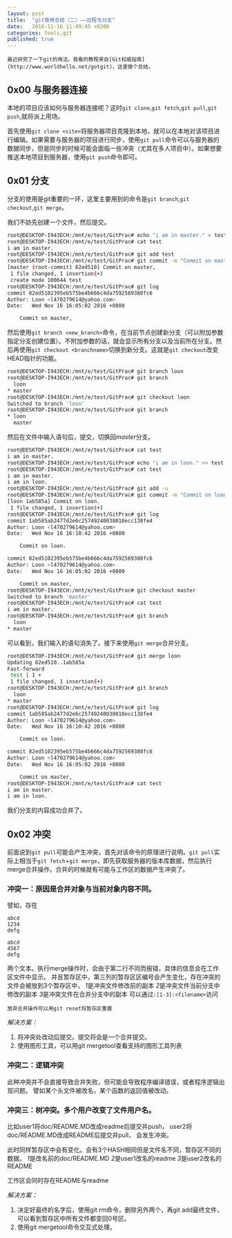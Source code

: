 ```yaml
---
layout: post
title:  "git使用总结（二）——远程与分支"
date:   2016-11-16 11:49:45 +0200
categories: tools,git
published: true
---
```

	最近研究了一下git的用法。我看的教程来自[Git权威指南](http://www.worldhello.net/gotgit)，这里做个总结。

## 0x00 与服务器连接

本地的项目应该如何与服务器连接呢？这时`git clone`,`git fetch`,`git pull`,`git push`,就将派上用场。

首先使用`git clone <site>`将服务器项目克隆到本地，就可以在本地对该项目进行编辑。如果需要与服务器的项目进行同步，使用`git pull`命令可以与服务器的数据同步，但是同步的时候可能会面临一些冲突（尤其在多人项目中）。如果想要推送本地项目到服务器，使用`git push`命令即可。

## 0x01 分支

分支的使用是git重要的一环，这里主要用到的命令是`git branch`,`git checkout`,`git merge`。

我们不妨先创建一个文件，然后提交。

``` bash
root@DESKTOP-I943ECH:/mnt/e/test/GitPrac# echo "i am in master." > test
root@DESKTOP-I943ECH:/mnt/e/test/GitPrac# cat test
i am in master.
root@DESKTOP-I943ECH:/mnt/e/test/GitPrac# git add test
root@DESKTOP-I943ECH:/mnt/e/test/GitPrac# git commit -m "Commit on master,"
[master (root-commit) 82ed510] Commit on master,
 1 file changed, 1 insertion(+)
 create mode 100644 test
root@DESKTOP-I943ECH:/mnt/e/test/GitPrac# git log
commit 82ed5102395eb575be4b666c4da7592569380fc6
Author: Loon <l470279614@yahoo.com>
Date:   Wed Nov 16 16:05:02 2016 +0800

    Commit on master,
```

然后使用`git branch <new_branch>`命令，在当前节点创建新分支（可以附加参数指定分支创建位置）。不附加参数的话，就会显示所有分支以及当前所在分支。然后再使用`git checkout <branchname>`切换到新分支。这就是`git checkout`改变HEAD指针的功能。

``` bash
root@DESKTOP-I943ECH:/mnt/e/test/GitPrac# git branch loon
root@DESKTOP-I943ECH:/mnt/e/test/GitPrac# git branch
  loon
* master
root@DESKTOP-I943ECH:/mnt/e/test/GitPrac# git checkout loon
Switched to branch 'loon'
root@DESKTOP-I943ECH:/mnt/e/test/GitPrac# git branch
* loon
  master
```

然后在文件中输入语句后，提交，切换回*master*分支。

``` bash
root@DESKTOP-I943ECH:/mnt/e/test/GitPrac# cat test
i am in master.
root@DESKTOP-I943ECH:/mnt/e/test/GitPrac# echo "i am in loon." >> test
root@DESKTOP-I943ECH:/mnt/e/test/GitPrac# cat test
i am in master.
i am in loon.
root@DESKTOP-I943ECH:/mnt/e/test/GitPrac# git add -u
root@DESKTOP-I943ECH:/mnt/e/test/GitPrac# git commit -m "Commit on loon."
[loon 1ab585a] Commit on loon.
 1 file changed, 1 insertion(+)
root@DESKTOP-I943ECH:/mnt/e/test/GitPrac# git log
commit 1ab585ab2477d2e6c25749240038018ecc138fe4
Author: Loon <l470279614@yahoo.com>
Date:   Wed Nov 16 16:10:42 2016 +0800

    Commit on loon.

commit 82ed5102395eb575be4b666c4da7592569380fc6
Author: Loon <l470279614@yahoo.com>
Date:   Wed Nov 16 16:05:02 2016 +0800

    Commit on master,
root@DESKTOP-I943ECH:/mnt/e/test/GitPrac# git checkout master
Switched to branch 'master'
root@DESKTOP-I943ECH:/mnt/e/test/GitPrac# cat test
i am in master.
root@DESKTOP-I943ECH:/mnt/e/test/GitPrac# git branch
  loon
* master
```

可以看到，我们输入的语句消失了。接下来使用`git merge`合并分支。

``` bash
root@DESKTOP-I943ECH:/mnt/e/test/GitPrac# git merge loon
Updating 82ed510..1ab585a
Fast-forward
 test | 1 +
 1 file changed, 1 insertion(+)
root@DESKTOP-I943ECH:/mnt/e/test/GitPrac# git branch
  loon
* master
root@DESKTOP-I943ECH:/mnt/e/test/GitPrac# git log
commit 1ab585ab2477d2e6c25749240038018ecc138fe4
Author: Loon <l470279614@yahoo.com>
Date:   Wed Nov 16 16:10:42 2016 +0800

    Commit on loon.

commit 82ed5102395eb575be4b666c4da7592569380fc6
Author: Loon <l470279614@yahoo.com>
Date:   Wed Nov 16 16:05:02 2016 +0800

    Commit on master,
root@DESKTOP-I943ECH:/mnt/e/test/GitPrac# cat test
i am in master.
i am in loon.
```

我们分支的内容成功合并了。


## 0x02 冲突

前面说到`git pull`可能会产生冲突，首先对该命令的原理进行说明。`git pull`实际上相当于`git fetch`+`git merge`，即先获取服务器的版本库数据，然后执行merge合并操作。合并的时候就有可能与工作区的数据产生冲突了。

### 冲突一：原因是合并对象与当前对象内容不同。

譬如，存在

```
abcd
1234
defg
```

```
abcd
4567
defg
```

两个文本。执行merge操作时，会由于第二行不同而报错，具体的信息会在工作区文件中显示。
并且暂存区中，第三列的暂存区区编号会产生变化，存在冲突的文件会被放到3个暂存区中，
*1*是冲突文件修改前的副本
*2*是冲突文件当前分支中修改的副本
*3*是冲突文件在合并分支中的副本
可以通过`:[1-3]:<filename>`访问

	放弃合并操作可以用git reset将暂存区重置

*解决方案：*

1. 将冲突处改动后提交。提交将会是一个合并提交。
2. 使用图形工具，可以用git mergetool查看支持的图形工具列表

### 冲突二：逻辑冲突

此种冲突并不会直接导致合并失败，但可能会导致程序编译错误，或者程序逻辑出现问题。
譬如某个头文件被改名，某个函数的返回值被改动。

### 冲突三：树冲突。多个用户改变了文件用户名。

比如user1将doc/README.MD改成readme后提交并push，
user2将doc/README.MD改成README后提交并pull，
会发生冲突。

此时同样暂存区中会有变化。会有3个HASH相同但是文件名不同，暂存区不同的数据。
*1*是改名前的doc/README.MD
*2*是user1改名的readme
*3*是user2改名的README

工作区会同时存在README与readme

*解决方案：*

1. 决定好最终的名字后，使用git  rm命令，删除另外两个，再git add最终文件，可以看到暂存区中所有文件都变回0号区。
2. 使用git mergetool命令交互式处理。
